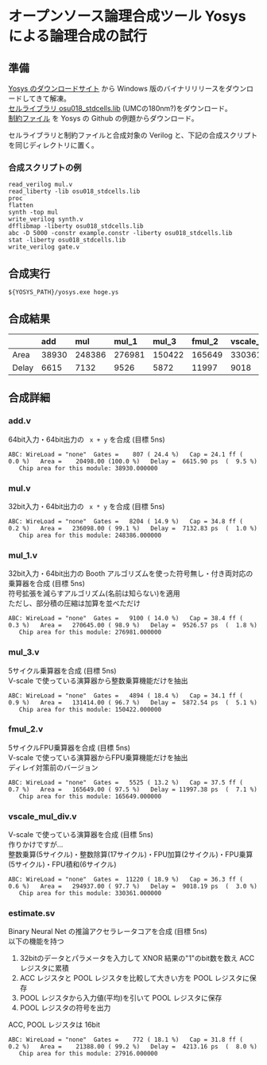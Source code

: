# オープンソース論理合成ツール Yosys による論理合成の試行

## 準備

[Yosys のダウンロードサイト](http://www.clifford.at/yosys/download.html) から Windows 版のバイナリリリースをダウンロードしてきて解凍。  
[セルライブラリ osu018_stdcells.lib](https://vlsiarch.ecen.okstate.edu/flows/MOSIS_SCMOS/osu_soc_v2.5/cadence/lib/tsmc018/signalstorm/) (UMCの180nm?)をダウンロード。  
[制約ファイル](https://github.com/cliffordwolf/yosys/blob/master/examples/osu035/example.constr) を Yosys の Github の例題からダウンロード。

セルライブラリと制約ファイルと合成対象の Verilog と、下記の合成スクリプトを同じディレクトリに置く。

### 合成スクリプトの例

```
read_verilog mul.v
read_liberty -lib osu018_stdcells.lib
proc
flatten
synth -top mul
write_verilog synth.v
dfflibmap -liberty osu018_stdcells.lib
abc -D 5000 -constr example.constr -liberty osu018_stdcells.lib
stat -liberty osu018_stdcells.lib
write_verilog gate.v
```

## 合成実行
```
${YOSYS_PATH}/yosys.exe hoge.ys
```


## 合成結果
|       |   add |    mul |  mul_1 |  mul_3 | fmul_2 | vscale_mul_div | estimate |
| :-    |    :- |     :- |     :- |     :- |     :- |             :- |       :- |
| Area  | 38930 | 248386 | 276981 | 150422 | 165649 |         330361 |    27916 |
| Delay |  6615 |   7132 |   9526 |   5872 |  11997 |           9018 |     4213 |

## 合成詳細
### add.v
64bit入力・64bit出力の ``` x + y``` を合成 (目標 5ns)

```
ABC: WireLoad = "none"  Gates =    807 ( 24.4 %)   Cap = 24.1 ff (  0.0 %)   Area =    20498.00 (100.0 %)   Delay =  6615.90 ps  (  9.5 %)
   Chip area for this module: 38930.000000
```

### mul.v
32bit入力・64bit出力の ``` x * y``` を合成 (目標 5ns)

```
ABC: WireLoad = "none"  Gates =   8204 ( 14.9 %)   Cap = 34.8 ff (  0.2 %)   Area =   236098.00 ( 99.1 %)   Delay =  7132.83 ps  (  1.0 %)
   Chip area for this module: 248386.000000
```

### mul_1.v
32bit入力・64bit出力の Booth アルゴリズムを使った符号無し・付き両対応の乗算器を合成 (目標 5ns)  
符号拡張を減らすアルゴリズム(名前は知らない)を適用  
ただし、部分積の圧縮は加算を並べただけ

```
ABC: WireLoad = "none"  Gates =   9100 ( 14.0 %)   Cap = 38.4 ff (  0.3 %)   Area =   270645.00 ( 98.9 %)   Delay =  9526.57 ps  (  1.8 %)
   Chip area for this module: 276981.000000
```

### mul_3.v
5サイクル乗算器を合成 (目標 5ns)  
V-scale で使っている演算器から整数乗算機能だけを抽出

```
ABC: WireLoad = "none"  Gates =   4894 ( 18.4 %)   Cap = 34.1 ff (  0.9 %)   Area =   131414.00 ( 96.7 %)   Delay =  5872.54 ps  (  5.1 %)
   Chip area for this module: 150422.000000
```

### fmul_2.v
5サイクルFPU乗算器を合成 (目標 5ns)  
V-scale で使っている演算器からFPU乗算機能だけを抽出  
ディレイ対策前のバージョン

```
ABC: WireLoad = "none"  Gates =   5525 ( 13.2 %)   Cap = 37.5 ff (  0.7 %)   Area =   165649.00 ( 97.5 %)   Delay = 11997.38 ps  (  7.1 %)
   Chip area for this module: 165649.000000
```

### vscale_mul_div.v
V-scale で使っている演算器を合成 (目標 5ns)  
作りかけですが…  
整数乗算(5サイクル)・整数除算(17サイクル)・FPU加算(2サイクル)・FPU乗算(5サイクル)・FPU積和(6サイクル)

```
ABC: WireLoad = "none"  Gates =  11220 ( 18.9 %)   Cap = 36.3 ff (  0.6 %)   Area =   294937.00 ( 97.7 %)   Delay =  9018.19 ps  (  3.0 %)
   Chip area for this module: 330361.000000
```

### estimate.sv
Binary Neural Net の推論アクセラレータコアを合成 (目標 5ns)  
以下の機能を持つ
1. 32bitのデータとパラメータを入力して XNOR 結果の"1"のbit数を数え ACC レジスタに累積
2. ACC レジスタと POOL レジスタを比較して大きい方を POOL レジスタに保存
3. POOL レジスタから入力値(平均)を引いて POOL レジスタに保存
4. POOL レジスタの符号を出力

ACC, POOL レジスタは 16bit

```
ABC: WireLoad = "none"  Gates =    772 ( 18.1 %)   Cap = 31.8 ff (  0.2 %)   Area =    21388.00 ( 99.2 %)   Delay =  4213.16 ps  (  8.0 %)
   Chip area for this module: 27916.000000
```
